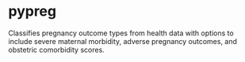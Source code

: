 # pypreg
Classifies pregnancy outcome types from health data with options to include severe maternal morbidity, adverse pregnancy outcomes, and obstetric comorbidity scores.
